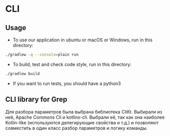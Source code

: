 # CLI

## Usage

* To use our application in ubuntu or macOS or Windows, run in this directory:
```bash
./gradlew -q --console=plain run
```

* To build, test and check code style, run in this directory:
```bash
./gradlew build
```

* If you want to run tests, you should have a python3

## CLI library for Grep
Для разбора параметров была выбрана библиотека CliKt. Выбирали из неё, Apache Commons Cli и kotlinx-cli. Выбрали её, так как она наиболее Kotlin-like (используются делегирующие свойства и т.д.) и позволяют совместить в один класс разбор параметров и логику команды.

